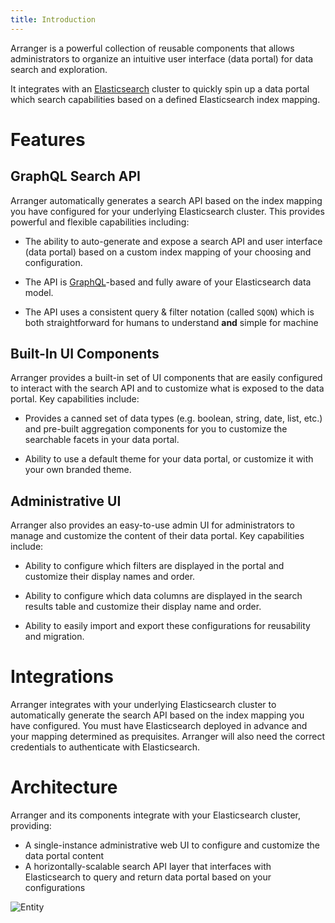 ```yaml
---
title: Introduction
---
```


Arranger is a powerful collection of reusable components that allows administrators to organize an intuitive user interface (data portal) for data search and exploration.

It integrates with an [Elasticsearch](https://www.elastic.co/) cluster to quickly spin up a data portal which search capabilities based on a defined Elasticsearch index mapping.

# Features

## GraphQL Search API

Arranger automatically generates a search API based on the index mapping you have configured for your underlying Elasticsearch cluster.  This provides powerful and flexible capabilities including:

* The ability to auto-generate and expose a search API and user interface (data portal) based on a custom index mapping of your choosing and configuration.

* The API is [GraphQL](https://graphql.org/)-based and fully aware of your Elasticsearch data model.

* The API uses a consistent query & filter notation (called `SQON`) which is both straightforward for humans to understand **and** simple for machine

## Built-In UI Components

Arranger provides a built-in set of UI components that are easily configured to interact with the search API and to customize what is exposed to the data portal.  Key capabilities include:

* Provides a canned set of data types (e.g. boolean, string, date, list, etc.) and pre-built aggregation components for you to customize the searchable facets in your data portal.

* Ability to use a default theme for your data portal, or customize it with your own branded theme.

## Administrative UI

Arranger also provides an easy-to-use admin UI for administrators to manage and customize the content of their data portal.  Key capabilities include:

* Ability to configure which filters are displayed in the portal and customize their display names and order.

* Ability to configure which data columns are displayed in the search results table and customize their display name and order.

* Ability to easily import and export these configurations for reusability and migration.

# Integrations

Arranger integrates with your underlying Elasticsearch cluster to automatically generate the search API based on the index mapping you have configured.  You must have Elasticsearch deployed in advance and your mapping determined as prequisites.  Arranger will also need the correct credentials to authenticate with Elasticsearch.

# Architecture

Arranger and its components integrate with your Elasticsearch cluster, providing:

* A single-instance administrative web UI to configure and customize the data portal content
* A horizontally-scalable search API layer that interfaces with Elasticsearch to query and return data portal based on your configurations

![Entity](/assets/arch.png 'Architecture')